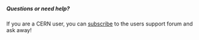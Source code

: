##### Questions or need help?
If you are a CERN user, you can [subscribe](https://e-groups.cern.ch/e-groups/EgroupsSubscription.do?egroupName=tklayout-support) to the users support forum and ask away!